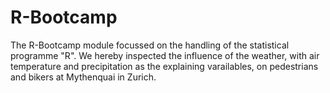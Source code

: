 # R-Bootcamp

The R-Bootcamp module focussed on the handling of the statistical programme "R". We hereby inspected the influence of the weather, with air temperature and precipitation as the explaining varailables, on pedestrians and bikers at Mythenquai in Zurich.

